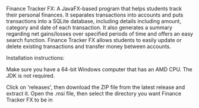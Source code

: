 Finance Tracker FX:
A JavaFX-based program that helps students track their personal finances. It separates transactions into accounts and puts transactions into a SQLite database, including details including amount, category and date of each transaction. It also generates a summary regarding net gains/losses over specified periods of time and offers an easy search function. Finance Tracker FX allows students to easily update or delete existing transactions and transfer money between accounts. 

Installation instructions:

Make sure you have a 64-bit Windows computer that has an AMD CPU. The JDK is not required.

Click on 'releases', then download the ZIP file from the latest release and extract it. Open the .msi file, then select the directory you want Finance Tracker FX to be in

